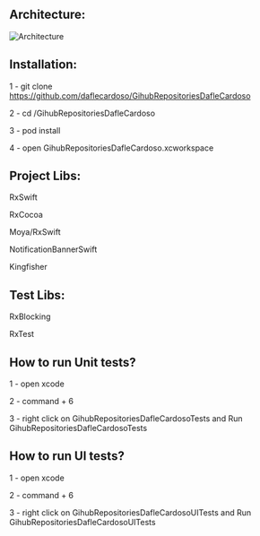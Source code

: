 ## Architecture:

![Architecture](https://miro.medium.com/max/2000/1*d1DXDtaoZVm8J-exVOkSOw.png)

## Installation:

1 - git clone https://github.com/daflecardoso/GihubRepositoriesDafleCardoso

2 - cd /GihubRepositoriesDafleCardoso

3 - pod install

4 - open GihubRepositoriesDafleCardoso.xcworkspace

## Project Libs:

  RxSwift

  RxCocoa

  Moya/RxSwift

  NotificationBannerSwift

  Kingfisher

## Test Libs:

  RxBlocking

  RxTest

## How to run Unit tests?

1 - open xcode

2 - command + 6

3 - right click on GihubRepositoriesDafleCardosoTests and Run GihubRepositoriesDafleCardosoTests

## How to run UI tests?

1 - open xcode

2 - command + 6

3 - right click on GihubRepositoriesDafleCardosoUITests and Run GihubRepositoriesDafleCardosoUITests
